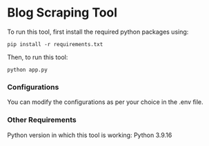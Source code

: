# Blog Scraping Tool

To run this tool, first install the required python packages using:

```
pip install -r requirements.txt
```

Then, to run this tool:

```
python app.py
```

### Configurations
You can modify the configurations as per your choice in the .env file.

### Other Requirements
Python version in which this tool is working: Python 3.9.16